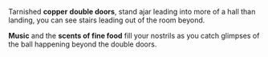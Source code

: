 Tarnished **copper** **double doors**, stand ajar leading into more of a hall than landing, you can see stairs leading out of the room beyond.

**Music** and the **scents of fine food** fill your nostrils as you catch glimpses of the ball happening beyond the double doors.